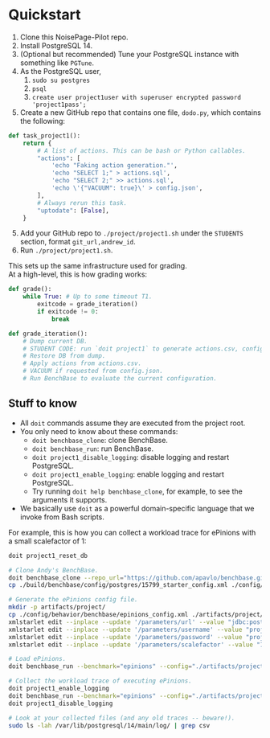 # Quickstart

1. Clone this NoisePage-Pilot repo.
2. Install PostgreSQL 14.
3. (Optional but recommended) Tune your PostgreSQL instance with something like `PGTune`.
4. As the PostgreSQL user,
   1. `sudo su postgres`
   2. `psql`
   3. `create user project1user with superuser encrypted password 'project1pass';`
5. Create a new GitHub repo that contains one file, `dodo.py`, which contains the following:
```python
def task_project1():
    return {
        # A list of actions. This can be bash or Python callables.
        "actions": [
            'echo "Faking action generation."',
            'echo "SELECT 1;" > actions.sql',
            'echo "SELECT 2;" >> actions.sql',
            'echo \'{"VACUUM": true}\' > config.json',
        ],
        # Always rerun this task.
        "uptodate": [False],
    }
```
5. Add your GitHub repo to `./project/project1.sh` under the `STUDENTS` section, format `git_url,andrew_id`.
6. Run `./project/project1.sh`.

This sets up the same infrastructure used for grading.  
At a high-level, this is how grading works:

```python
def grade():
    while True: # Up to some timeout T1.
        exitcode = grade_iteration()
        if exitcode != 0:
            break

def grade_iteration():
    # Dump current DB.
    # STUDENT CODE: run `doit project1` to generate actions.csv, config.json; up to another timeout T2.
    # Restore DB from dump.
    # Apply actions from actions.csv.
    # VACUUM if requested from config.json.
    # Run BenchBase to evaluate the current configuration.
```

## Stuff to know

- All `doit` commands assume they are executed from the project root.
- You only need to know about these commands:
    - `doit benchbase_clone`: clone BenchBase.
    - `doit benchbase_run`: run BenchBase.
    - `doit project1_disable_logging`: disable logging and restart PostgreSQL.
    - `doit project1_enable_logging`: enable logging and restart PostgreSQL.
    - Try running `doit help benchbase_clone`, for example, to see the arguments it supports.
- We basically use `doit` as a powerful domain-specific language that we invoke from Bash scripts.

For example, this is how you can collect a workload trace for ePinions with a small scalefactor of 1:

```bash
doit project1_reset_db

# Clone Andy's BenchBase.
doit benchbase_clone --repo_url="https://github.com/apavlo/benchbase.git" --branch_name="main"
cp ./build/benchbase/config/postgres/15799_starter_config.xml ./config/behavior/benchbase/epinions_config.xml

# Generate the ePinions config file.
mkdir -p artifacts/project/
cp ./config/behavior/benchbase/epinions_config.xml ./artifacts/project/epinions_config.xml
xmlstarlet edit --inplace --update '/parameters/url' --value "jdbc:postgresql://localhost:5432/project1db?preferQueryMode=simple" ./artifacts/project/epinions_config.xml
xmlstarlet edit --inplace --update '/parameters/username' --value "project1user" ./artifacts/project/epinions_config.xml
xmlstarlet edit --inplace --update '/parameters/password' --value "project1pass" ./artifacts/project/epinions_config.xml
xmlstarlet edit --inplace --update '/parameters/scalefactor' --value "1" ./artifacts/project/epinions_config.xml

# Load ePinions.
doit benchbase_run --benchmark="epinions" --config="./artifacts/project/epinions_config.xml" --args="--create=true --load=true"

# Collect the workload trace of executing ePinions.
doit project1_enable_logging
doit benchbase_run --benchmark="epinions" --config="./artifacts/project/epinions_config.xml" --args="--execute=true"
doit project1_disable_logging

# Look at your collected files (and any old traces -- beware!).
sudo ls -lah /var/lib/postgresql/14/main/log/ | grep csv
```